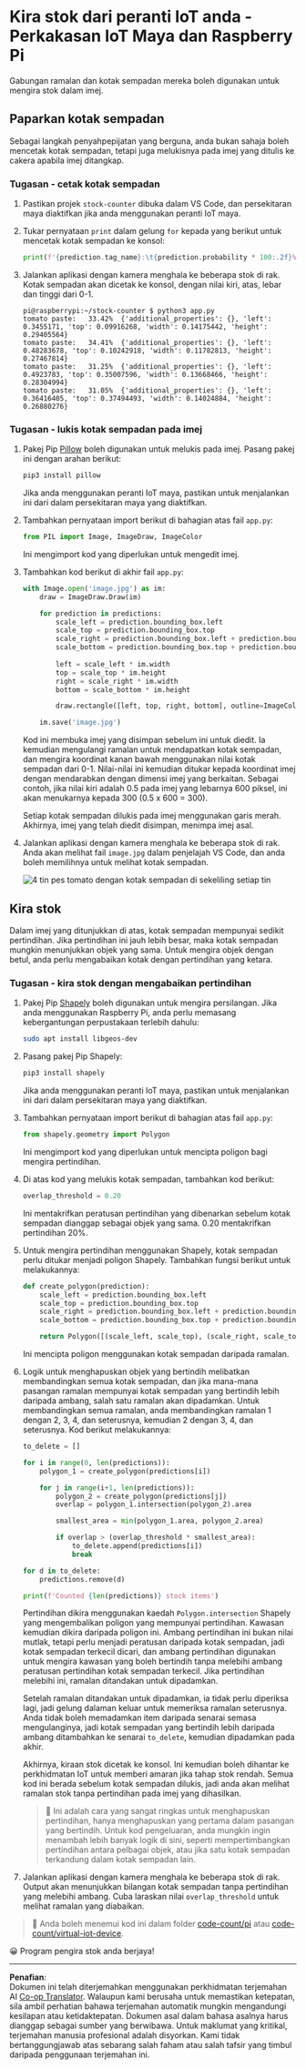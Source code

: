 <!--
CO_OP_TRANSLATOR_METADATA:
{
  "original_hash": "9c4320311c0f2c1884a6a21265d98a51",
  "translation_date": "2025-08-27T20:45:12+00:00",
  "source_file": "5-retail/lessons/2-check-stock-device/single-board-computer-count-stock.md",
  "language_code": "ms"
}
-->
# Kira stok dari peranti IoT anda - Perkakasan IoT Maya dan Raspberry Pi

Gabungan ramalan dan kotak sempadan mereka boleh digunakan untuk mengira stok dalam imej.

## Paparkan kotak sempadan

Sebagai langkah penyahpepijatan yang berguna, anda bukan sahaja boleh mencetak kotak sempadan, tetapi juga melukisnya pada imej yang ditulis ke cakera apabila imej ditangkap.

### Tugasan - cetak kotak sempadan

1. Pastikan projek `stock-counter` dibuka dalam VS Code, dan persekitaran maya diaktifkan jika anda menggunakan peranti IoT maya.

1. Tukar pernyataan `print` dalam gelung `for` kepada yang berikut untuk mencetak kotak sempadan ke konsol:

    ```python
    print(f'{prediction.tag_name}:\t{prediction.probability * 100:.2f}%\t{prediction.bounding_box}')
    ```

1. Jalankan aplikasi dengan kamera menghala ke beberapa stok di rak. Kotak sempadan akan dicetak ke konsol, dengan nilai kiri, atas, lebar dan tinggi dari 0-1.

    ```output
    pi@raspberrypi:~/stock-counter $ python3 app.py 
    tomato paste:   33.42%  {'additional_properties': {}, 'left': 0.3455171, 'top': 0.09916268, 'width': 0.14175442, 'height': 0.29405564}
    tomato paste:   34.41%  {'additional_properties': {}, 'left': 0.48283678, 'top': 0.10242918, 'width': 0.11782813, 'height': 0.27467814}
    tomato paste:   31.25%  {'additional_properties': {}, 'left': 0.4923783, 'top': 0.35007596, 'width': 0.13668466, 'height': 0.28304994}
    tomato paste:   31.05%  {'additional_properties': {}, 'left': 0.36416405, 'top': 0.37494493, 'width': 0.14024884, 'height': 0.26880276}
    ```

### Tugasan - lukis kotak sempadan pada imej

1. Pakej Pip [Pillow](https://pypi.org/project/Pillow/) boleh digunakan untuk melukis pada imej. Pasang pakej ini dengan arahan berikut:

    ```sh
    pip3 install pillow
    ```

    Jika anda menggunakan peranti IoT maya, pastikan untuk menjalankan ini dari dalam persekitaran maya yang diaktifkan.

1. Tambahkan pernyataan import berikut di bahagian atas fail `app.py`:

    ```python
    from PIL import Image, ImageDraw, ImageColor
    ```

    Ini mengimport kod yang diperlukan untuk mengedit imej.

1. Tambahkan kod berikut di akhir fail `app.py`:

    ```python
    with Image.open('image.jpg') as im:
        draw = ImageDraw.Draw(im)
    
        for prediction in predictions:
            scale_left = prediction.bounding_box.left
            scale_top = prediction.bounding_box.top
            scale_right = prediction.bounding_box.left + prediction.bounding_box.width
            scale_bottom = prediction.bounding_box.top + prediction.bounding_box.height
            
            left = scale_left * im.width
            top = scale_top * im.height
            right = scale_right * im.width
            bottom = scale_bottom * im.height
    
            draw.rectangle([left, top, right, bottom], outline=ImageColor.getrgb('red'), width=2)
    
        im.save('image.jpg')
    ```

    Kod ini membuka imej yang disimpan sebelum ini untuk diedit. Ia kemudian mengulangi ramalan untuk mendapatkan kotak sempadan, dan mengira koordinat kanan bawah menggunakan nilai kotak sempadan dari 0-1. Nilai-nilai ini kemudian ditukar kepada koordinat imej dengan mendarabkan dengan dimensi imej yang berkaitan. Sebagai contoh, jika nilai kiri adalah 0.5 pada imej yang lebarnya 600 piksel, ini akan menukarnya kepada 300 (0.5 x 600 = 300).

    Setiap kotak sempadan dilukis pada imej menggunakan garis merah. Akhirnya, imej yang telah diedit disimpan, menimpa imej asal.

1. Jalankan aplikasi dengan kamera menghala ke beberapa stok di rak. Anda akan melihat fail `image.jpg` dalam penjelajah VS Code, dan anda boleh memilihnya untuk melihat kotak sempadan.

    ![4 tin pes tomato dengan kotak sempadan di sekeliling setiap tin](../../../../../translated_images/rpi-stock-with-bounding-boxes.b5540e2ecb7cd49f1271828d3be412671d950e87625c5597ea97c90f11e01097.ms.jpg)

## Kira stok

Dalam imej yang ditunjukkan di atas, kotak sempadan mempunyai sedikit pertindihan. Jika pertindihan ini jauh lebih besar, maka kotak sempadan mungkin menunjukkan objek yang sama. Untuk mengira objek dengan betul, anda perlu mengabaikan kotak dengan pertindihan yang ketara.

### Tugasan - kira stok dengan mengabaikan pertindihan

1. Pakej Pip [Shapely](https://pypi.org/project/Shapely/) boleh digunakan untuk mengira persilangan. Jika anda menggunakan Raspberry Pi, anda perlu memasang kebergantungan perpustakaan terlebih dahulu:

    ```sh
    sudo apt install libgeos-dev
    ```

1. Pasang pakej Pip Shapely:

    ```sh
    pip3 install shapely
    ```

    Jika anda menggunakan peranti IoT maya, pastikan untuk menjalankan ini dari dalam persekitaran maya yang diaktifkan.

1. Tambahkan pernyataan import berikut di bahagian atas fail `app.py`:

    ```python
    from shapely.geometry import Polygon
    ```

    Ini mengimport kod yang diperlukan untuk mencipta poligon bagi mengira pertindihan.

1. Di atas kod yang melukis kotak sempadan, tambahkan kod berikut:

    ```python
    overlap_threshold = 0.20
    ```

    Ini mentakrifkan peratusan pertindihan yang dibenarkan sebelum kotak sempadan dianggap sebagai objek yang sama. 0.20 mentakrifkan pertindihan 20%.

1. Untuk mengira pertindihan menggunakan Shapely, kotak sempadan perlu ditukar menjadi poligon Shapely. Tambahkan fungsi berikut untuk melakukannya:

    ```python
    def create_polygon(prediction):
        scale_left = prediction.bounding_box.left
        scale_top = prediction.bounding_box.top
        scale_right = prediction.bounding_box.left + prediction.bounding_box.width
        scale_bottom = prediction.bounding_box.top + prediction.bounding_box.height
    
        return Polygon([(scale_left, scale_top), (scale_right, scale_top), (scale_right, scale_bottom), (scale_left, scale_bottom)])
    ```

    Ini mencipta poligon menggunakan kotak sempadan daripada ramalan.

1. Logik untuk menghapuskan objek yang bertindih melibatkan membandingkan semua kotak sempadan, dan jika mana-mana pasangan ramalan mempunyai kotak sempadan yang bertindih lebih daripada ambang, salah satu ramalan akan dipadamkan. Untuk membandingkan semua ramalan, anda membandingkan ramalan 1 dengan 2, 3, 4, dan seterusnya, kemudian 2 dengan 3, 4, dan seterusnya. Kod berikut melakukannya:

    ```python
    to_delete = []

    for i in range(0, len(predictions)):
        polygon_1 = create_polygon(predictions[i])
    
        for j in range(i+1, len(predictions)):
            polygon_2 = create_polygon(predictions[j])
            overlap = polygon_1.intersection(polygon_2).area

            smallest_area = min(polygon_1.area, polygon_2.area)
    
            if overlap > (overlap_threshold * smallest_area):
                to_delete.append(predictions[i])
                break
    
    for d in to_delete:
        predictions.remove(d)

    print(f'Counted {len(predictions)} stock items')
    ```

    Pertindihan dikira menggunakan kaedah `Polygon.intersection` Shapely yang mengembalikan poligon yang mempunyai pertindihan. Kawasan kemudian dikira daripada poligon ini. Ambang pertindihan ini bukan nilai mutlak, tetapi perlu menjadi peratusan daripada kotak sempadan, jadi kotak sempadan terkecil dicari, dan ambang pertindihan digunakan untuk mengira kawasan yang boleh bertindih tanpa melebihi ambang peratusan pertindihan kotak sempadan terkecil. Jika pertindihan melebihi ini, ramalan ditandakan untuk dipadamkan.

    Setelah ramalan ditandakan untuk dipadamkan, ia tidak perlu diperiksa lagi, jadi gelung dalaman keluar untuk memeriksa ramalan seterusnya. Anda tidak boleh memadamkan item daripada senarai semasa mengulanginya, jadi kotak sempadan yang bertindih lebih daripada ambang ditambahkan ke senarai `to_delete`, kemudian dipadamkan pada akhir.

    Akhirnya, kiraan stok dicetak ke konsol. Ini kemudian boleh dihantar ke perkhidmatan IoT untuk memberi amaran jika tahap stok rendah. Semua kod ini berada sebelum kotak sempadan dilukis, jadi anda akan melihat ramalan stok tanpa pertindihan pada imej yang dihasilkan.

    > 💁 Ini adalah cara yang sangat ringkas untuk menghapuskan pertindihan, hanya menghapuskan yang pertama dalam pasangan yang bertindih. Untuk kod pengeluaran, anda mungkin ingin menambah lebih banyak logik di sini, seperti mempertimbangkan pertindihan antara pelbagai objek, atau jika satu kotak sempadan terkandung dalam kotak sempadan lain.

1. Jalankan aplikasi dengan kamera menghala ke beberapa stok di rak. Output akan menunjukkan bilangan kotak sempadan tanpa pertindihan yang melebihi ambang. Cuba laraskan nilai `overlap_threshold` untuk melihat ramalan yang diabaikan.

> 💁 Anda boleh menemui kod ini dalam folder [code-count/pi](../../../../../5-retail/lessons/2-check-stock-device/code-count/pi) atau [code-count/virtual-iot-device](../../../../../5-retail/lessons/2-check-stock-device/code-count/virtual-iot-device).

😀 Program pengira stok anda berjaya!

---

**Penafian**:  
Dokumen ini telah diterjemahkan menggunakan perkhidmatan terjemahan AI [Co-op Translator](https://github.com/Azure/co-op-translator). Walaupun kami berusaha untuk memastikan ketepatan, sila ambil perhatian bahawa terjemahan automatik mungkin mengandungi kesilapan atau ketidaktepatan. Dokumen asal dalam bahasa asalnya harus dianggap sebagai sumber yang berwibawa. Untuk maklumat yang kritikal, terjemahan manusia profesional adalah disyorkan. Kami tidak bertanggungjawab atas sebarang salah faham atau salah tafsir yang timbul daripada penggunaan terjemahan ini.